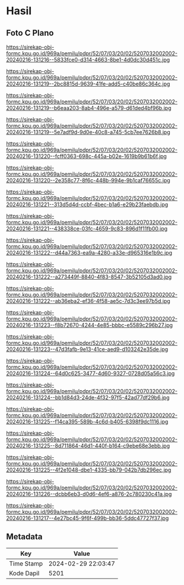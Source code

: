 # Hasil

## Foto C Plano

https://sirekap-obj-formc.kpu.go.id/969a/pemilu/pdpr/52/07/03/20/02/5207032002002-20240216-131216--5833fce0-d314-4663-8be1-4d0dc30d451c.jpg

https://sirekap-obj-formc.kpu.go.id/969a/pemilu/pdpr/52/07/03/20/02/5207032002002-20240216-131219--2bc8815d-9639-41fe-add5-c40be86c364c.jpg

https://sirekap-obj-formc.kpu.go.id/969a/pemilu/pdpr/52/07/03/20/02/5207032002002-20240216-131219--b6eaa203-8ab4-496e-a579-d61ded4bf96b.jpg

https://sirekap-obj-formc.kpu.go.id/969a/pemilu/pdpr/52/07/03/20/02/5207032002002-20240216-131219--5e7adf9d-9d0e-40c8-a745-5cb7ee7626b8.jpg

https://sirekap-obj-formc.kpu.go.id/969a/pemilu/pdpr/52/07/03/20/02/5207032002002-20240216-131220--fcff0363-698c-445a-b02e-1619b9b61b6f.jpg

https://sirekap-obj-formc.kpu.go.id/969a/pemilu/pdpr/52/07/03/20/02/5207032002002-20240216-131220--2e358c77-8f6c-448b-994e-9b1caf76655c.jpg

https://sirekap-obj-formc.kpu.go.id/969a/pemilu/pdpr/52/07/03/20/02/5207032002002-20240216-131221--313d5d4d-ccbf-4bec-b1a6-e29b23faebdb.jpg

https://sirekap-obj-formc.kpu.go.id/969a/pemilu/pdpr/52/07/03/20/02/5207032002002-20240216-131221--438338ce-03fc-4659-9c83-896d1f11fb00.jpg

https://sirekap-obj-formc.kpu.go.id/969a/pemilu/pdpr/52/07/03/20/02/5207032002002-20240216-131222--d44a7363-ea9a-4280-a33e-d965316e1b9c.jpg

https://sirekap-obj-formc.kpu.go.id/969a/pemilu/pdpr/52/07/03/20/02/5207032002002-20240216-131222--a273449f-8840-4f83-8547-3b52105d3ad0.jpg

https://sirekap-obj-formc.kpu.go.id/969a/pemilu/pdpr/52/07/03/20/02/5207032002002-20240216-131222--ab36eba2-ef36-4f58-ae5c-7d3c3ee97b5d.jpg

https://sirekap-obj-formc.kpu.go.id/969a/pemilu/pdpr/52/07/03/20/02/5207032002002-20240216-131223--f8b72670-4244-4e85-bbbc-e5589c296b27.jpg

https://sirekap-obj-formc.kpu.go.id/969a/pemilu/pdpr/52/07/03/20/02/5207032002002-20240216-131223--47d3fafb-9e13-41ce-aed9-d103242e35de.jpg

https://sirekap-obj-formc.kpu.go.id/969a/pemilu/pdpr/52/07/03/20/02/5207032002002-20240216-131224--64d0c625-3477-4d60-9327-0728d05a56c3.jpg

https://sirekap-obj-formc.kpu.go.id/969a/pemilu/pdpr/52/07/03/20/02/5207032002002-20240216-131224--bb1d84d3-24de-4f32-97f5-42ad77df29b6.jpg

https://sirekap-obj-formc.kpu.go.id/969a/pemilu/pdpr/52/07/03/20/02/5207032002002-20240216-131225--f14ca395-589b-4c6d-b405-6398f9dc1116.jpg

https://sirekap-obj-formc.kpu.go.id/969a/pemilu/pdpr/52/07/03/20/02/5207032002002-20240216-131225--8d711864-46d1-440f-b164-c9ebe68e3ebb.jpg

https://sirekap-obj-formc.kpu.go.id/969a/pemilu/pdpr/52/07/03/20/02/5207032002002-20240216-131225--4f2e1048-dbe1-4335-bb79-042b7db296ec.jpg

https://sirekap-obj-formc.kpu.go.id/969a/pemilu/pdpr/52/07/03/20/02/5207032002002-20240216-131226--dcbb6eb3-d0d6-4ef6-a876-2c780230c41a.jpg

https://sirekap-obj-formc.kpu.go.id/969a/pemilu/pdpr/52/07/03/20/02/5207032002002-20240216-131217--4e27bc45-9f6f-499b-bb36-5ddc47727f37.jpg


## Metadata

| Key        | Value               |
| ---------- | ------------------- |
| Time Stamp | 2024-02-29 22:03:47 |
| Kode Dapil | 5201                |



